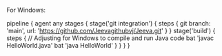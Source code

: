 For Windows:



pipeline {
    agent any 
    stages {
        stage('git integration') {
            steps {
                git branch: 'main', url: 'https://github.com/Jeevagithubvj/Jeeva.git'
            }
        }
        stage('build') {
            steps {
                // Adjusting for Windows to compile and run Java code
                bat 'javac HelloWorld.java'
                bat 'java HelloWorld'
            }
        }
    }
}
